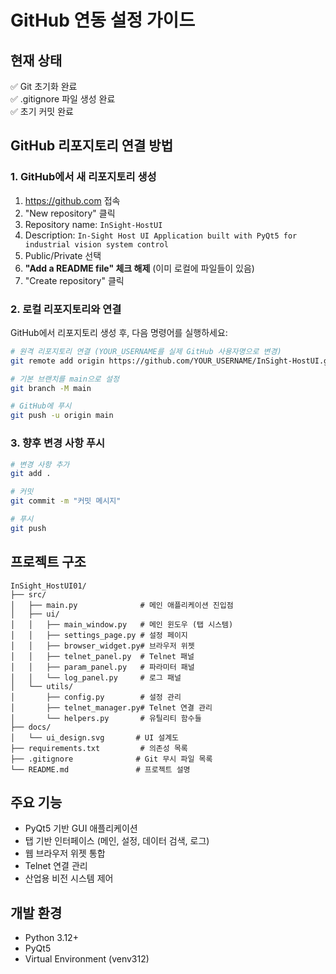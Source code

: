 # GitHub 연동 설정 가이드

## 현재 상태
✅ Git 초기화 완료  
✅ .gitignore 파일 생성 완료  
✅ 초기 커밋 완료  

## GitHub 리포지토리 연결 방법

### 1. GitHub에서 새 리포지토리 생성
1. https://github.com 접속
2. "New repository" 클릭
3. Repository name: `InSight-HostUI`
4. Description: `In-Sight Host UI Application built with PyQt5 for industrial vision system control`
5. Public/Private 선택
6. **"Add a README file" 체크 해제** (이미 로컬에 파일들이 있음)
7. "Create repository" 클릭

### 2. 로컬 리포지토리와 연결
GitHub에서 리포지토리 생성 후, 다음 명령어를 실행하세요:

```bash
# 원격 리포지토리 연결 (YOUR_USERNAME를 실제 GitHub 사용자명으로 변경)
git remote add origin https://github.com/YOUR_USERNAME/InSight-HostUI.git

# 기본 브랜치를 main으로 설정
git branch -M main

# GitHub에 푸시
git push -u origin main
```

### 3. 향후 변경 사항 푸시
```bash
# 변경 사항 추가
git add .

# 커밋
git commit -m "커밋 메시지"

# 푸시
git push
```

## 프로젝트 구조
```
InSight_HostUI01/
├── src/
│   ├── main.py              # 메인 애플리케이션 진입점
│   ├── ui/
│   │   ├── main_window.py   # 메인 윈도우 (탭 시스템)
│   │   ├── settings_page.py # 설정 페이지
│   │   ├── browser_widget.py# 브라우저 위젯
│   │   ├── telnet_panel.py  # Telnet 패널
│   │   ├── param_panel.py   # 파라미터 패널
│   │   └── log_panel.py     # 로그 패널
│   └── utils/
│       ├── config.py        # 설정 관리
│       ├── telnet_manager.py# Telnet 연결 관리
│       └── helpers.py       # 유틸리티 함수들
├── docs/
│   └── ui_design.svg       # UI 설계도
├── requirements.txt         # 의존성 목록
├── .gitignore              # Git 무시 파일 목록
└── README.md               # 프로젝트 설명
```

## 주요 기능
- PyQt5 기반 GUI 애플리케이션
- 탭 기반 인터페이스 (메인, 설정, 데이터 검색, 로그)
- 웹 브라우저 위젯 통합
- Telnet 연결 관리
- 산업용 비전 시스템 제어

## 개발 환경
- Python 3.12+
- PyQt5
- Virtual Environment (venv312) 
